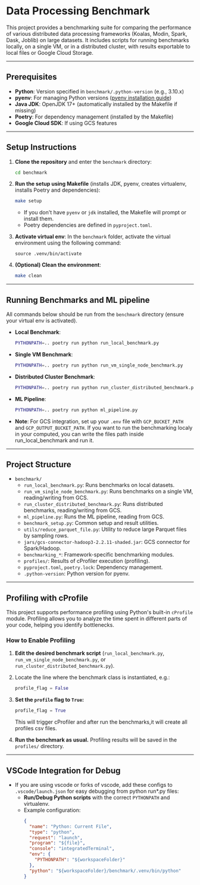 # Data Processing Benchmark

This project provides a benchmarking suite for comparing the performance of various distributed data processing frameworks (Koalas, Modin, Spark, Dask, Joblib) on large datasets. It includes scripts for running benchmarks locally, on a single VM, or in a distributed cluster, with results exportable to local files or Google Cloud Storage.

---

## Prerequisites

- **Python**: Version specified in `benchmark/.python-version` (e.g., 3.10.x)
- **pyenv**: For managing Python versions ([pyenv installation guide](https://github.com/pyenv/pyenv))
- **Java JDK**: OpenJDK 17+ (automatically installed by the Makefile if missing)
- **Poetry**: For dependency management (installed by the Makefile)
- **Google Cloud SDK**: If using GCS features

---

## Setup Instructions

1. **Clone the repository** and enter the `benchmark` directory:
   ```sh
   cd benchmark
   ```

2. **Run the setup using Makefile** (installs JDK, pyenv, creates virtualenv, installs Poetry and dependencies):
   ```sh
   make setup
   ```

   - If you don't have `pyenv` or `jdk` installed, the Makefile will prompt or install them.
   - Poetry dependencies are defined in `pyproject.toml`.

3. **Activate virtual env**:
    In the `benchmark` folder, activate the virtual environment using the following command:
    ```
    source .venv/bin/activate
    ```

4. **(Optional) Clean the environment**:
   ```sh
   make clean
   ```

---

## Running Benchmarks and ML pipeline

All commands below should be run from the `benchmark` directory (ensure your virtual env is activated).

- **Local Benchmark**:
  ```sh
  PYTHONPATH=.. poetry run python run_local_benchmark.py
  ```

- **Single VM Benchmark**:
  ```sh
  PYTHONPATH=.. poetry run python run_vm_single_node_benchmark.py
  ```

- **Distributed Cluster Benchmark**:
  ```sh
  PYTHONPATH=.. poetry run python run_cluster_distributed_benchmark.py
  ```
- **ML Pipeline**:
  ```sh
  PYTHONPATH=.. poetry run python ml_pipeline.py
  ```

- **Note**: For GCS integration, set up your `.env` file with `GCP_BUCKET_PATH` and `GCP_OUTPUT_BUCKET_PATH`. If you want to run the benchmarking localy in your computed, you can write the files path inside run_local_benchmark and run it.

---

## Project Structure

- `benchmark/`
  - `run_local_benchmark.py`: Runs benchmarks on local datasets.
  - `run_vm_single_node_benchmark.py`: Runs benchmarks on a single VM, reading/writing from GCS.
  - `run_cluster_distributed_benchmark.py`: Runs distributed benchmarks, reading/writing from GCS.
  - `ml_pipeline.py`: Runs the ML pipeline, reading from GCS.
  - `benchmark_setup.py`: Common setup and result utilities.
  - `utils/reduce_parquet_file.py`: Utility to reduce large Parquet files by sampling rows.
  - `jars/gcs-connector-hadoop3-2.2.11-shaded.jar`: GCS connector for Spark/Hadoop.
  - `benchmarking_*`: Framework-specific benchmarking modules.
  - `profiles/`: Results of cProfiler execution (profiling).
  - `pyproject.toml`, `poetry.lock`: Dependency management.
  - `.python-version`: Python version for pyenv.

---

## Profiling with cProfile

This project supports performance profiling using Python's built-in `cProfile` module. Profiling allows you to analyze the time spent in different parts of your code, helping you identify bottlenecks.

### How to Enable Profiling

1. **Edit the desired benchmark script** (`run_local_benchmark.py`, `run_vm_single_node_benchmark.py`, or `run_cluster_distributed_benchmark.py`).
2. Locate the line where the benchmark class is instantiated, e.g.:
   ```python
   profile_flag = False
   ```
3. **Set the `profile` flag to `True`:**
   ```python
   profile_flag = True
   ```
    This will trigger cProfiler and after run the benchmarks,it will create all profiles csv files.

4. **Run the benchmark as usual.**
   Profiling results will be saved in the `profiles/` directory.

---

## VSCode Integration for Debug

- If you are using vscode or forks of vscode, add these configs to `.vscode/launch.json` for easy debugging from python run*.py files:
  - **Run/Debug Python scripts** with the correct `PYTHONPATH` and virtualenv.
  - Example configuration:
    ```json
    {
      "name": "Python: Current File",
      "type": "python",
      "request": "launch",
      "program": "${file}",
      "console": "integratedTerminal",
      "env": {
        "PYTHONPATH": "${workspaceFolder}"
      },
      "python": "${workspaceFolder}/benchmark/.venv/bin/python"
    }
    ```






